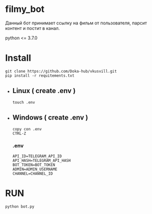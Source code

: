 # filmy_bot
Данный бот принимает ссылку на фильм от пользователя, парсит контент и постит в канал.

python <= 3.7.0

# Install
```
git clone https://github.com/Doka-hub/vkusvill.git
pip install -r requitements.txt
```
- ## Linux ( create .env )
  ```
  touch .env
  ```
- ## Windows ( create .env )
  ```
  copy con .env
  CTRL-Z
  ```
  ### .env
  ```
  API_ID=TELEGRAM_API_ID
  API_HASH=TELEGRAM_API_HASH
  BOT_TOKEN=BOT_TOKEN
  ADMIN=ADMIN_USERNAME
  CHANNEL=CHANNEL_ID
  ```
# RUN
```python bot.py```
